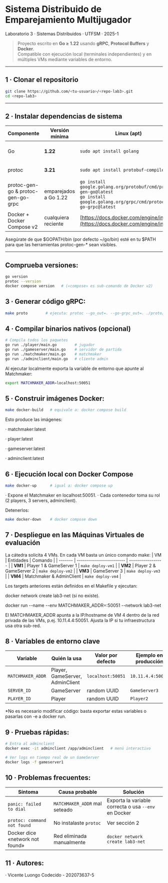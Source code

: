 # Sistema Distribuido de Emparejamiento Multijugador  
Laboratorio 3 · Sistemas Distribuidos · UTFSM · 2025-1

> Proyecto escrito en **Go ≥ 1.22** usando **gRPC**, **Protocol Buffers** y **Docker**.  
> Compatible con ejecución local (terminales independientes) y en múltiples VMs mediante variables de entorno.

---

## 1 · Clonar el repositorio

```bash
git clone https://github.com/<tu-usuario>/<repo-lab3>.git
cd <repo-lab3>
```
---

## 2 · Instalar dependencias de sistema
| Componente                         | Versión mínima        | Linux (apt)                                                                                                                           | macOS (brew)            | Windows + WSL                                         |
| ---------------------------------- | --------------------- | ------------------------------------------------------------------------------------------------------------------------------------- | ----------------------- | ----------------------------------------------------- |
| Go                                 | **1.22**              | `sudo apt install golang`                                                                                                             | `brew install go`       | Instalar desde [https://go.dev/dl](https://go.dev/dl) |
| protoc                             | **3.21**              | `sudo apt install protobuf-compiler`                                                                                                  | `brew install protobuf` | Descarga binarios                                     |
| protoc-gen-go & protoc-gen-go-grpc | emparejados a Go 1.22 | `go install google.golang.org/protobuf/cmd/protoc-gen-go@latest`<br>`go install google.golang.org/grpc/cmd/protoc-gen-go-grpc@latest` | Igual                   | Igual                                                 |
| Docker + Docker Compose v2         | cualquiera reciente   | [https://docs.docker.com/engine/install/](https://docs.docker.com/engine/install/)                                                    | `brew install docker`   | Docker Desktop                                        |

Asegúrate de que $GOPATH/bin (por defecto ~/go/bin) esté en tu $PATH para que las herramientas protoc-gen-* sean visibles.

---
## Comprueba versiones:
```bash
go version
protoc --version
docker compose version   # («compose» es sub-comando de Docker v2)
```
## 3 · Generar código gRPC:
```bash
make proto        # ejecuta: protoc --go_out=. --go-grpc_out=. ./proto/matchmaking.proto

```
## 4 · Compilar binarios nativos (opcional)
```bash
# Compila todos los paquetes
go run ./player/main.go        # jugador
go run ./gameserver/main.go    # servidor de partida
go run ./matchmaker/main.go    # matchmaker
go run ./adminclient/main.go   # cliente admin

```
Al ejecutar localmente exporta la variable de entorno que apunte al Matchmaker:
```bash
export MATCHMAKER_ADDR=localhost:50051
```

## 5 · Construir imágenes Docker:
```bash
make docker-build   # equivale a: docker compose build
```
Esto produce las imágenes:

· matchmaker:latest

· player:latest

· gameserver:latest

· adminclient:latest

## 6 · Ejecución local con Docker Compose
```bash
make docker-up      # igual a: docker compose up
```
· Expone el Matchmaker en localhost:50051.
· Cada contenedor toma su rol (2 players, 3 servers, adminclient).

Detenerlos:
```bash
make docker-down    # docker compose down
```

## 7 · Despliegue en las Máquinas Virtuales de evaluación
La cátedra solicita 4 VMs. En cada VM basta un único comando make:
| VM      | Entidades                | Comando           |
| ------- | ------------------------ | ----------------- |
| **VM1** | Player 1 & GameServer 1  | `make deploy-vm1` |
| **VM2** | Player 2 & GameServer 2  | `make deploy-vm2` |
| **VM3** | GameServer 3             | `make deploy-vm3` |
| **VM4** | Matchmaker & AdminClient | `make deploy-vm4` |

Los targets anteriores están definidos en el Makefile y ejecutan:

docker network create lab3-net (si no existe).

docker run --name <servicio> --env MATCHMAKER_ADDR=<host>:50051 --network lab3-net <imagen>

El MATCHMAKER_ADDR apunta a la IP/hostname de VM 4 dentro de la red privada de las VMs, p.ej. 10.11.4.4:50051.
Ajusta la IP si tu infraestructura usa otra sub-red.

## 8 · Variables de entorno clave
| Variable          | Quién la usa                    | Valor por defecto | Ejemplo en producción |
| ----------------- | ------------------------------- | ----------------- | --------------------- |
| `MATCHMAKER_ADDR` | Player, GameServer, AdminClient | `localhost:50051` | `10.11.4.4:50051`     |
| `SERVER_ID`       | GameServer                      | random UUID       | `GameServer3`         |
| `PLAYER_ID`       | Player                          | random UUID       | `Player2`             |

*No es necesario modificar código: basta exportar estas variables o pasarlas con -e a docker run.

## 9 · Pruebas rápidas:
```bash
# Entra al adminclient
docker exec -it adminclient /app/adminclient   # menú interactivo

# Ver logs en tiempo real de un GameServer
docker logs -f gameserver1
```

## 10 · Problemas frecuentes:
| Síntoma                         | Causa probable                | Solución                                             |
| ------------------------------- | ----------------------------- | ---------------------------------------------------- |
| `panic: failed to dial`         | `MATCHMAKER_ADDR` mal seteado | Exporta la variable correcta o usa `--env` en Docker |
| `protoc: command not found`     | No instalaste `protoc`        | Ver sección 2                                        |
| Docker dice «network not found» | Red eliminada manualmente     | `docker network create lab3-net`                     |

## 11 · Autores:
· Vicente Luongo Codecido - 202073637-5
